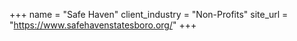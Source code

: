 +++
name = "Safe Haven"
client_industry = "Non-Profits"
site_url = "https://www.safehavenstatesboro.org/"
+++